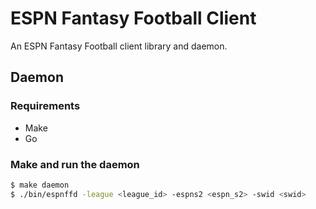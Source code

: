 # ESPN Fantasy Football Client

An ESPN Fantasy Football client library and daemon.

## Daemon

### Requirements

- Make
- Go

### Make and run the daemon

```bash
$ make daemon
$ ./bin/espnffd -league <league_id> -espns2 <espn_s2> -swid <swid>
```
